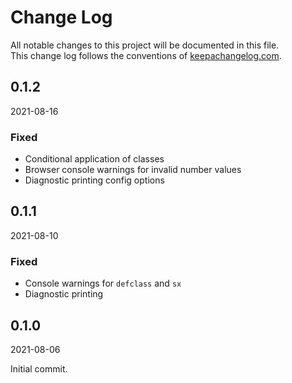 # Change Log
All notable changes to this project will be documented in this file.<br>
This change log follows the conventions of [keepachangelog.com](http://keepachangelog.com/).


## 0.1.2
2021-08-16
### Fixed
- Conditional application of classes
- Browser console warnings for invalid number values
- Diagnostic printing config options

## 0.1.1
2021-08-10
### Fixed
- Console warnings for `defclass` and `sx`
- Diagnostic printing

## 0.1.0
2021-08-06

Initial commit.
